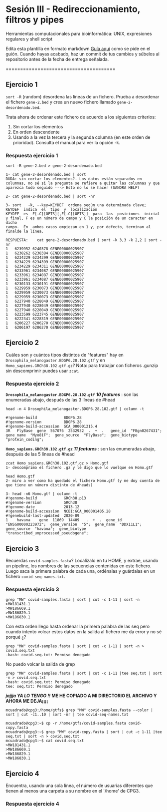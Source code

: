 # Sesión III - Redireccionamiento, filtros y pipes

Herramientas computacionales para bioinformática: UNIX, expresiones regulares y shell script

Edita esta plantilla en formato markdown [Guía aquí](https://guides.github.com/features/mastering-markdown/) como se pide en el guión. 
Cuando hayas acabado, haz un commit de tus cambios y súbelos al repositorio antes de la fecha de entrega señalada. 

======================================


## Ejercicio 1
`sort -R` (random) desordena las líneas de un fichero. Prueba a desordenar el fichero `gene-2.bed` y crea un nuevo fichero llamado `gene-2-desordenado.bed`.

Trata ahora de ordenar este fichero de acuerdo a los siguientes criterios: 
1. Sin cortar los elementos
2. En orden descendente
3. Usando a la vez la tercera y la segunda columna (en este orden de prioridad). Consulta el manual para ver la opción -k. 

### Respuesta ejercicio 1

```
sort -R gene-2.bed > gene-2-desordenado.bed

1- cat gene-2-desordenado.bed | sort 
DUDA: sin cortar los elementos?. Los datos están separados en columnas, no sé si la pregunta se refiere a quitar las columnas y que aparezca todo seguido ---> Esto no lo sé hacer (SANDRA HELP)

2- cat gene-2-desordenado.bed | sort -nr

3- sort   -k, --key=KEYDEF  ordena según una determinada clave;  KEYDEF  indica  el  tipo  y  localización
KEYDEF  es  F[.C][OPTS][,F[.C][OPTS]]  para  las  posiciones  inicial y final, F es un número de campo y C la posición de un caracter en  dicho
campo.  En  ambos casos empiezan en 1 y, por defecto, terminan al finalde la línea.

RESPUESTA:    cat gene-2-desordenado.bed | sort -k 3,3 -k 2,2 | sort -nr
1	6239952	6240378	GENE00000025907
1	6238262	6238384	GENE00000025907
1	6234229	6234399	GENE00000025907
1	6234229	6234399	GENE00000025907
1	6234229	6234311	GENE00000025907
1	6233961	6234087	GENE00000025907
1	6233961	6234087	GENE00000025907
1	6233961	6234087	GENE00000025907
1	6230133	6230191	GENE00000025907
1	6229959	6230073	GENE00000025907
1	6229959	6230073	GENE00000025907
1	6229959	6230073	GENE00000025907
1	6227940	6228049	GENE00000025907
1	6227940	6228049	GENE00000025907
1	6227940	6228049	GENE00000025907
1	6223599	6223745	GENE00000025907
1	6222341	6228319	GENE00000025907
1	6206227	6206270	GENE00000025907
1	6206197	6206270	GENE00000025907
```


## Ejercicio 2

Cuáles son y cuántos tipos distintos de "features" hay en `Drosophila_melanogaster.BDGP6.28.102.gtf` y en `Homo_sapiens.GRCh38.102.gtf.gz`? Nota: para trabajar con ficheros .gunzip sin descomprimir puedes usar `zcat`.

### Respuesta ejercicio 2

**`Drosophila_melanogaster.BDGP6.28.102.gtf`**  ***10 features*** : son las enumeradas abajo, después de las 3 líneas de #head
```
head -n 4 Drosophila_melanogaster.BDGP6.28.102.gtf | column -t

#!genome-build            BDGP6.28                                                                                                               
#!genome-version          BDGP6.28                                                                                                               
#!genome-build-accession  GCA_000001215.4                                                                                                       
3R   FlyBase  gene  567076  2532932  .  +  .   gene_id  "FBgn0267431";  gene_name  "Myo81F";  gene_source  "FlyBase";  gene_biotype  "protein_coding";
```

**`Homo_sapiens.GRCh38.102.gtf.gz`**  ***11 features*** : son las enumeradas abajo, después de las 5 líneas de #head
```
zcat Homo_sapiens.GRCh38.102.gtf.gz > Homo.gtf  
1- descomprimo el fichero .gz y le digo que lo vuelque en Homo.gtf

head Homo.gtf
2- miro a ver como ha quedado el fichero Homo.gtf (y me doy cuenta de que tiene un número distinto de #heads)

3- head -n6 Homo.gtf | column -t
#!genome-build            GRCh38.p13                                                                                                                               
#!genome-version          GRCh38                                                                                                                                   
#!genome-date             2013-12                                                                                                                                 
#!genome-build-accession  NCBI:GCA_000001405.28                                                                                                                   
#!genebuild-last-updated  2020-09                                                                                                                                 
1    havana    gene  11869  14409   .  +  .  gene_id  "ENSG00000223972";  gene_version  "5";  gene_name  "DDX11L1";  gene_source  "havana";  gene_biotype  "transcribed_unprocessed_pseudogene";
```


## Ejercicio 3

Recuerdas `covid-samples.fasta`? Localízalo en tu HOME, y extrae, usando un pipeline, los nombres de las secuencias contenidas en este fichero. Luego saca la primera palabra de cada una, ordénalas y guárdalas en un fichero `covid-seq-names.txt`.

### Respuesta ejercicio 3

```
grep "MW" covid-samples.fasta | sort | cut -c 1-11 | sort -n 
>MW181431.1
>MW186669.1
>MW186829.1
>MW186830.1
```
Con esta orden llego hasta ordenar la primera palabra de las seq pero cuando intento volcar estos datos en la salida al fichero me da error y no sé porqué ¿?

```
grep "MW" covid-samples.fasta | sort | cut -c 1-11 | sort -n > covid.seq.txt
-bash: covid.seq.txt: Permiso denegado
```
No puedo volcar la salida de grep

```
grep "MW" covid-samples.fasta | sort | cut -c 1-11 |tee seq.txt | sort -n > covid.seq.txt
-bash: covid.seq.txt: Permiso denegado
tee: seq.txt: Permiso denegado
```
***jajjja YA LO TENGO !!*** **ME HE COPIADO A MI DIRECTORIO EL ARCHIVO Y AHORA ME DEJA¡¡¡¡**

```
mcuadrado@cpg3:/home/gtfs$ grep "MW" covid-samples.fasta --color | sort | cut -c1..10 | sort -nr | tee covid-seq-names.txt

mcuadrado@cpg3:~$ cp -r /home/gtfs/covid-samples.fasta covid-copy.fasta 
mcuadrado@cpg3:~$ grep "MW" covid-copy.fasta | sort | cut -c 1-11 |tee seq.txt | sort -n > covid.seq.txt
mcuadrado@cpg3:~$ cat covid.seq.txt
>MW181431.1
>MW186669.1
>MW186829.1
>MW186830.1
```





## Ejercicio 4

Encuentra, usando una sola línea, el número de usuarias diferentes que tienen al menos una carpeta a su nombre en el '/home' de CPG3.

### Respuesta ejercicio 4





